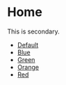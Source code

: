 ---
---

# Home

This is <span class="fg-secondary">secondary</span>.

- <a href="#" set-color="default">Default</a>
- <a href="#" set-color="blue">Blue</a>
- <a href="#" set-color="green">Green</a>
- <a href="#" set-color="orange">Orange</a>
- <a href="#" set-color="red">Red</a>